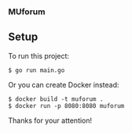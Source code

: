 ### MUforum

## Setup
To run this project:

```
$ go run main.go
```

Or you can create Docker instead:

```
$ docker build -t muforum .
$ docker run -p 8080:8080 muforum
```

Thanks for your attention!